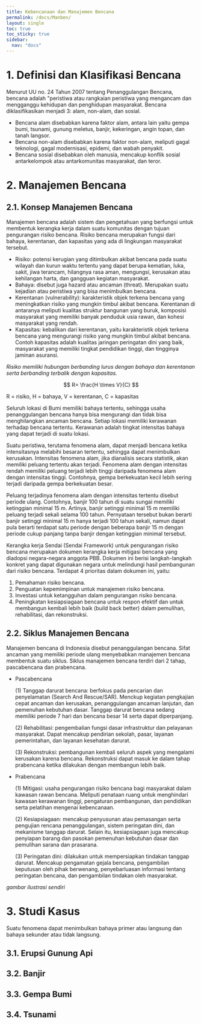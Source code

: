 ```yaml
---
title: Kebencanaan dan Manajemen Bencana
permalink: /docs/Manben/
layout: single
toc: true
toc_sticky: true
sidebar:
  nav: "docs"
---
```

# 1. Definisi dan Klasifikasi Bencana
Menurut UU no. 24 Tahun 2007 tentang Penanggulangan Bencana, bencana adalah "peristiwa atau rangkaian peristiwa yang mengancam dan mengganggu kehidupan dan penghidupan masyarakat. Bencana diklasifikasikan menjadi 3: alam, non-alam, dan sosial.
* Bencana alam disebabkan karena faktor alam, antara lain yaitu gempa bumi, tsunami, gunung meletus, banjir, kekeringan, angin topan, dan tanah langsor.
* Bencana non-alam disebabkan karena faktor non-alam, meliputi gagal teknologi, gagal modernisasi, epidemi, dan wabah penyakit.
* Bencana sosial disebabkan oleh manusia, mencakup konflik sosial antarkelompok atau antarkomunitas masyarakat, dan teror.

# 2. Manajemen Bencana
## 2.1. Konsep Manajemen Bencana
Manajemen bencana adalah sistem dan pengetahuan yang berfungsi untuk membentuk kerangka kerja dalam suatu komunitas dengan tujuan pengurangan risiko bencana. Risiko bencana merupakan fungsi dari bahaya, kerentanan, dan kapasitas yang ada di lingkungan masyarakat tersebut.
* Risiko: potensi kerugian yang ditimbulkan akibat bencana pada suatu wilayah dan kurun waktu tertentu yang dapat berupa kematian, luka, sakit, jiwa terancam, hilangnya rasa aman, mengungsi, kerusakan atau kehilangan harta, dan gangguan kegiatan masyarakat.
* Bahaya: disebut juga hazard atau ancaman (threat). Merupakan suatu kejadian atau peristiwa yang bisa menimbulkan bencana.
* Kerentanan (vulnerability): karakteristik objek terkena bencana yang meningkatkan risiko yang mungkin timbul akibat bencana. Kerentanan di antaranya meliputi kualitas struktur bangunan yang buruk, komposisi masyarakat yang memiliki banyak penduduk usia rawan, dan kohesi masyarakat yang rendah.
* Kapasitas: kebalikan dari kerentanan, yaitu karakteristik objek terkena bencana yang mengurangi risiko yang mungkin timbul akibat bencana. Contoh kapasitas adalah kualitas jaringan peringatan dini yang baik, masyarakat yang memiliki tingkat pendidikan tinggi, dan tingginya jaminan asuransi.

*Risiko memiliki hubungan berbanding lurus dengan bahaya dan kerentanan serta berbanding terbalik dengan kapasitas.*

$$
R= \frac{H \times V}{C}
$$

R = risiko, H = bahaya, V = kerentanan, C = kapasitas

Seluruh lokasi di Bumi memiliki bahaya tertentu, sehingga usaha penanggulangan bencana hanya bisa mengurangi dan tidak bisa menghilangkan ancaman bencana. Setiap lokasi memiliki kerawanan terhadap bencana tertentu. Kerawanan adalah tingkat intensitas bahaya yang dapat terjadi di suatu lokasi.

Suatu peristiwa, terutama fenomena alam, dapat menjadi bencana ketika intensitasnya melabihi besaran tertentu, sehingga dapat menimbulkan kerusakan. Intensitas fenomena alam, jika dianalisis secara statistik, akan memiliki peluang tertentu akan terjadi. Fenomena alam dengan intensitas rendah memiliki peluang terjadi lebih tinggi daripada fenomena alam dengan intensitas tinggi. Contohnya, gempa berkekuatan kecil lebih sering terjadi daripada gempa berkekuatan besar.

Peluang terjadinya fenomena alam dengan intensitas tertentu disebut periode ulang. Contohnya, banjir 100 tahun di suatu sungai memiliki ketinggian minimal 15 m. Artinya, banjir setinggi minimal 15 m memiliki peluang terjadi sekali selama 100 tahun. Pernyataan tersebut bukan berarti banjir setinggi minimal 15 m hanya terjadi 100 tahun sekali, namun dapat pula berarti terdapat satu periode dengan beberapa banjir 15 m dengan periode cukup panjang tanpa banjir dengan ketinggian minimal tersebut.

Kerangka kerja Sendai (Sendai Framework) untuk pengurangan risiko bencana merupakan dokumen kerangka kerja mitigasi bencana yang diadopsi negara-negara anggota PBB. Dokumen ini berisi langkah-langkah konkret yang dapat digunakan negara untuk melindungi hasil pembangunan dari risiko bencana. Terdapat 4 prioritas dalam dokumen ini, yaitu:
1. Pemahaman risiko bencana.
2. Penguatan kepemimpinan untuk manajemen risiko bencana.
3. Investasi untuk ketangguhan dalam pengurangan risiko bencana.
4. Peningkatan kesiapsiagaan bencana untuk respon efektif dan untuk membangun kembali lebih baik (build back better) dalam pemulihan, rehabilitasi, dan rekonstruksi.

## 2.2. Siklus Manajemen Bencana
Manajemen bencana di Indonesia disebut penanggulangan bencana. Sifat ancaman yang memiliki periode ulang menyebabkan manajemen bencana membentuk suatu siklus. Siklus manajemen bencana terdiri dari 2 tahap, pascabencana dan prabencana.
* Pascabencana
  
  (1) Tanggap darurat bencana: berfokus pada pencarian dan penyelamatan (Search And Rescue/SAR). Menckup kegiatan pengkajian cepat ancaman dan kerusakan, penanggulangan ancaman lanjutan, dan pemenuhan kebutuhan dasar. Tanggap darurat bencana sedang memiliki periode 7 hari dan bencana besar 14 serta dapat diperpanjang.
  
  (2) Rehabilitasi: pengembalian fungsi dasar infrastruktur dan pelayanan masyarakat. Dapat mencakup pendirian sekolah, pasar, layanan pemerintahan, dan layanan kesehatan darurat.
  
  (3) Rekonstruksi: pembangunan kembali seluruh aspek yang mengalami kerusakan karena bencana. Rekonstruksi dapat masuk ke dalam tahap prabencana ketika dilakukan dengan membangun lebih baik.
* Prabencana
  
  (1) Mitigasi: usaha pengurangan risiko bencana bagi masyarakat dalam kawasan rawan bencana. Meliputi penataan ruang untuk menghindari kawasan kerawanan tinggi, pengaturan pembangunan, dan pendidikan serta pelatihan mengenai kebencanaan.
  
  (2) Kesiapsiagaan: mencakup penyusunan atau pemasangan serta pengujian rencana penanggulangan, sistem peringatan dini, dan mekanisme tanggap darurat. Selain itu, kesiapsiagaan juga mencakup penyiapan barang dan pasokan pemenuhan kebutuhan dasar dan pemulihan sarana dan prasarana.
  
  (3) Peringatan dini: dilakukan untuk mempersiapkan tindakan tanggap darurat. Mencakup pengamatan gejala bencana, pengambilan keputusan oleh pihak berwenang, penyebarluasan informasi tentang peringatan bencana, dan pengambilan tindakan oleh masyarakat.

*gambar ilustrasi sendiri*

# 3. Studi Kasus
Suatu fenomena dapat menimbulkan bahaya primer atau langsung dan bahaya sekunder atau tidak langsung.

## 3.1. Erupsi Gunung Api


## 3.2. Banjir
## 3.3. Gempa Bumi
## 3.4. Tsunami

<script type="text/javascript" async
  src="https://cdn.mathjax.org/mathjax/latest/MathJax.js?config=TeX-MML-AM_CHTML">
</script>
